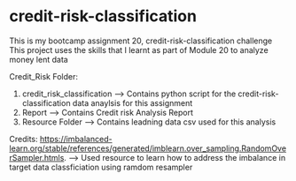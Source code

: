 # credit-risk-classification
This is my bootcamp assignment 20, credit-risk-classification challenge 
This project uses the skills that I learnt as part of Module 20 to analyze money lent data

Credit_Risk Folder: 
1. credit_risk_classification --> Contains python script for the credit-risk-classification data anaylsis for this assignment 
2. Report --> Contains Credit risk Analysis Report 
3. Resource Folder --> Contains leadning data csv used for this analysis

Credits: 
https://imbalanced-learn.org/stable/references/generated/imblearn.over_sampling.RandomOverSampler.htmls. --> Used resource to learn how to address the imbalance in target data classficiation using ramdom resampler 
